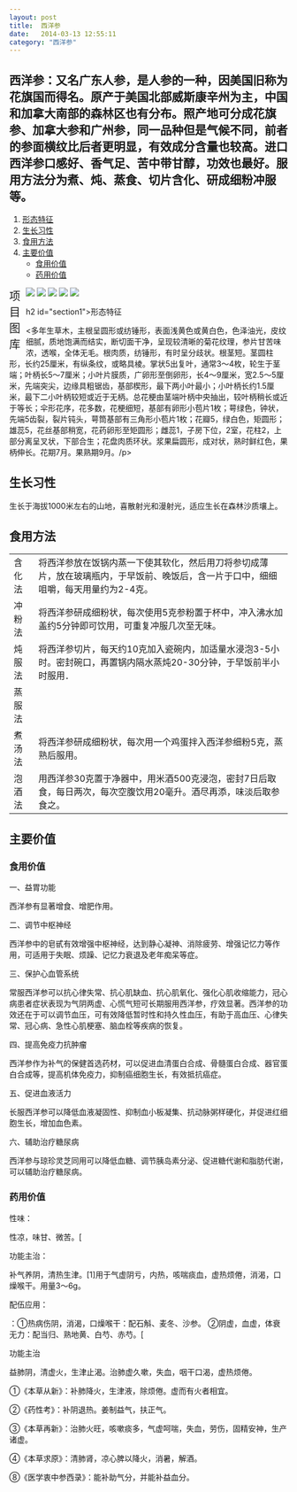```yaml
---
layout: post
title:  西洋参
date:   2014-03-13 12:55:11
category: "西洋参"
---
```


<h2 id="tagline">西洋参：又名广东人参，是人参的一种，因美国旧称为花旗国而得名。原产于美国北部威斯康辛州为主，中国和加拿大南部的森林区也有分布。照产地可分成花旗参、加拿大参和广州参，同一品种但是气候不同，前者的参面横纹比后者更明显，有效成分含量也较高。进口西洋参口感好、香气足、苦中带甘醇，功效也最好。服用方法分为煮、炖、蒸食、切片含化、研成细粉冲服等。</h2>

<ol id="table">
     <li><a href="#section1">形态特征</a></li>
    <li><a href="#section2">生长习性</a></li>
	<li><a href="#section3">食用方法</a></li>
    <li><a href="#section4">主要价值</a>
        <ul>
            <li><a href="#section4-1">食用价值</a></li>
            <li><a href="#section4-2">药用价值</a></li>
        </ul>
    </li>
</ol>
<div class="xmtk">
    <span style="width:30px; font-size:20px; float:left;">项目图库</span>
    <div id="gt">
    <div id="guntu">
    <div id="guntu1">
    <a href=""><img src="http://ginsengplanting.github.io/ginseng/xi-yang-1.jpg" border="0"/></a>
    <a href=""><img src="http://ginsengplanting.github.io/ginseng/xi-yang-2.jpg" border="0"/></a>
    <a href=""><img src="http://ginsengplanting.github.io/ginseng/xi-yang-3.jpg" border="0"/></a> 
    <a href=""><img src="http://ginsengplanting.github.io/ginseng/xi-yang-4.jpg" border="0"/></a>
     <a href=""><img src="http://ginsengplanting.github.io/ginseng/xi-yang-5.jpg" border="0"/></a>
    </div>
    <div id="guntu2"></div>
    </div>
    </div>
    <script type="text/javascript" src="http://ginsengplanting.github.com/picmove.js"></script>
</div>

h2 id="section1">形态特征</h2>
<p><多年生草木，主根呈圆形或纺锤形，表面浅黄色或黄白色，色泽油光，皮纹细腻，质地饱满而结实，断切面干净，呈现较清晰的菊花纹理，参片甘苦味浓，透喉，全体无毛。根肉质，纺锤形，有时呈分歧状。根茎短。茎圆柱形，长约25厘米，有纵条纹，或略具棱。掌状5出复叶，通常3～4枚，轮生于茎端；叶柄长5～7厘米；小叶片膜质，广卵形至倒卵形，长4～9厘米，宽2.5～5厘米，先端突尖，边缘具粗锯齿，基部楔形，最下两小叶最小；小叶柄长约1.5厘米，最下二小叶柄较短或近于无柄。总花梗由茎端叶柄中央抽出，较叶柄稍长或近于等长；伞形花序，花多数，花梗细短，基部有卵形小苞片1枚；萼绿色，钟状，先端5齿裂，裂片钝头，萼筒基部有三角形小苞片1枚；花瓣5，绿白色，矩圆形；雄蕊5，花丝基部稍宽，花药卵形至矩圆形；雌蕊1，子房下位，2室，花柱2，上部分离呈叉状，下部合生；花盘肉质环状。浆果扁圆形，成对状，熟时鲜红色，果柄伸长。花期7月。果熟期9月。/p>
<h2 id="section2">生长习性</h2>
<p>生长于海拔1000米左右的山地，喜散射光和漫射光，适应生长在森林沙质壤上。</p>
<h2 id="section3">食用方法</h2>
<table summary="请按要求服用">
 <tbody>
        <tr>
            <td>含化法</td>
			<td>将西洋参放在饭锅内蒸一下使其软化，然后用刀将参切成薄片，放在玻璃瓶内，于早饭前、晚饭后，含一片于口中，细细咀嚼，每天用量约为2-4克。</td>
        </tr>
		<tr>
            <td>冲粉法</td>
			<td>将西洋参研成细粉状，每次使用5克参粉置于杯中，冲入沸水加盖约5分钟即可饮用，可重复冲服几次至无味。</td>
        </tr>
		<tr>
            <td>炖服法</td>
			<td>将西洋参切片，每天约10克加入瓷碗内，加适量水浸泡3-5小时。密封碗口，再置锅内隔水蒸炖20-30分钟，于早饭前半小时服用．</td>
        </tr>
		<tr>
            <td>蒸服法</td>
			<td></td>
        </tr>
		<tr>
            <td>煮汤法</td>
			<td>将西洋参研成细粉状，每次用一个鸡蛋拌入西洋参细粉5克，蒸熟后服用。</td>
        </tr>
		<tr>
            <td>泡酒法</td>
			<td>用西洋参30克置于净器中，用米酒500克浸泡，密封7日后取食，每日两次，每次空腹饮用20毫升。酒尽再添，味淡后取参食之。</td>
        </tr>
 </tbody>
</table>

<h2 id="section4">主要价值</h2>
<h3 id="section4-1">食用价值</h2>
<p>一、益胃功能</p>
<p>西洋参有显著增食、增肥作用。</p>
<p>二、调节中枢神经</p>
<p>西洋参中的皂甙有效增强中枢神经，达到静心凝神、消除疲劳、增强记忆力等作用，可适用于失眠、烦躁、记忆力衰退及老年痴呆等症。</p>
<p>三、保护心血管系统</p>
<p>常服西洋参可以抗心律失常、抗心肌缺血、抗心肌氧化、强化心肌收缩能力，冠心病患者症状表现为气阴两虚、心慌气短可长期服用西洋参，疗效显著。西洋参的功效还在于可以调节血压，可有效降低暂时性和持久性血压，有助于高血压、心律失常、冠心病、急性心肌梗塞、脑血栓等疾病的恢复。</p>
<p>四、提高免疫力抗肿瘤</p>
<p>西洋参作为补气的保健首选药材，可以促进血清蛋白合成、骨髓蛋白合成、器官蛋白合成等，提高机体免疫力，抑制癌细胞生长，有效抵抗癌症。</p>
<p>五、促进血液活力</p>
<p>长服西洋参可以降低血液凝固性、抑制血小板凝集、抗动脉粥样硬化，并促进红细胞生长，增加血色素。</p>
<p>六、辅助治疗糖尿病</p>
<p>西洋参与琼珍灵芝同用可以降低血糖、调节胰岛素分泌、促进糖代谢和脂肪代谢，可以辅助治疗糖尿病。</p>
<h3 id="section4-2">药用价值</h2>
<p>性味：</p>
<p>性凉，味甘、微苦。[</p>
<p>功能主治：</p>
<p>补气养阴，清热生津。[1]用于气虚阴亏，内热，咳喘痰血，虚热烦倦，消渴，口燥喉干。用量3～6g。</p>
<p>配伍应用：</p>
<p>：①热病伤阴，消渴，口燥喉干：配石斛、麦冬、沙参。
②阴虚，血虚，体衰无力：配当归、熟地黄、白芍、赤芍。[</p>
<p>功能主治</p>
<p>益肺阴，清虚火，生津止渴。治肺虚久嗽，失血，咽干口渴，虚热烦倦。

①《本草从新》：补肺降火，生津液，除烦倦。虚而有火者相宜。

②《药性考》：补阴退热。姜制益气，扶正气。

③《本草再新》：治肺火旺，咳嗽痰多，气虚呵喘，失血，劳伤，固精安神，生产诸虚。

④《本草求原》：清肺肾，凉心脾以降火，消暑，解酒。

⑧《医学衷中参西录》：能补助气分，并能补益血分。</p>
